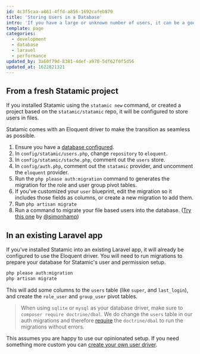 ```yaml
---
id: 4c3f5caa-a861-4ffd-a856-1692cafeb870
title: 'Storing Users in a Database'
intro: 'If you have a large or unknown number of users, it can be a good idea to store them in a database instead of the filesystem for the sake of performance or scaling.'
template: page
categories:
  - development
  - database
  - laravel
  - performance
updated_by: 3a60f79d-8381-4def-a970-5df62f0f5d56
updated_at: 1622821321
---
```


## From a fresh Statamic project

If you installed Statamic using the `statamic new` command, or created a project based on the `statamic/statamic` repo, it will be configured to store users in files.

Statamic comes with an Eloquent driver to make the transition as seamless as possible.

1. Ensure you have a [database configured](https://laravel.com/docs/database#configuration).
2. In `config/statamic/users.php`, change `repository` to `eloquent`.
3. In `config/statamic/stache.php`, comment out the `users` store.
4. In `config/auth.php`, comment out the `statamic` provider, and uncomment the `eloquent` provider.
5. Run the `php please auth:migration` command to generates the migration for the role and user group pivot tables.
6. If you've customized your `user` blueprint, edit the migration so it includes those fields as columns, or create a new migration to add them.
7. Run `php artisan migrate`
8. Run a command to migrate your file based users into the database. ([Try this one](https://gist.github.com/simonhamp/a2b9113c100e5194db53298162f1dde0) by [@simonhamp](https://github.com/simonhamp))

## In an existing Laravel app

If you've installed Statamic into an existing Laravel app, it will already be configured to use the Eloquent driver.
You will need to run migrations to prepare your database for Statamic's user and permission setup.

``` bash
php please auth:migration
php artisan migrate
```

This will add some columns to the `users` table (like `super`, and `last_login`), and create the `role_user` and `group_user` pivot tables.

> When using `sqlite` or `mysql` as your database driver, make sure to `composer require doctrine/dbal`. We do change the `users` table in our auth migrations and therefore [require](https://laravel.com/docs/master/migrations#modifying-columns) the `doctrine/dbal` to run the migrations without errors.

This assumes you are happy to use our opinionated setup. If you need something more custom you can [create your own user driver](/knowledge-base/storing-users-somewhere-custom).
